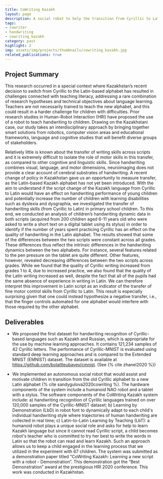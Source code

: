 ```yaml
---
title: CoWriting Kazakh
layout: page
description: A social robot to help the transition from Cyrillic to Latin alphabet in Kazakhstan 
tags:
- cowriter
- handwriting
- cowriting_kazakh
category: past
highlight: 2
img: assets/img/projects/thumbnails/cowriting_kazakh.jpg
related_publications: true
---
```


## Project Summary

This research occurred in a special context where Kazakhstan’s recent decision to switch from Cyrillic to the Latin-based alphabet has resulted in challenges connected with teaching literacy, addressing a rare combination of research hypotheses and technical objectives about language learning. Teachers are not necessarily trained to teach the new alphabet, and this could result in a harder challenge for children with difficulties. Prior research studies in Human-Robot Interaction (HRI) have proposed the use of a robot to teach handwriting to children. Drawing on the Kazakhstani case, our study takes an interdisciplinary approach by bringing together smart solutions from robotics, computer vision areas and educational frameworks, language and cognitive studies that will benefit diverse groups of stakeholders. 
 

Relatively little is known about the transfer of writing skills across scripts and it is extremely difficult to isolate the role of motor skills in this transfer, as compared to other cognitive and linguistic skills. Since handwriting combines visual, language, and motor dimensions, neuroimaging does not provide a clear account of cerebral substrates of handwriting.  A recent change of policy in Kazakhstan gave us an opportunity to measure transfer, as the Latin-based Kazakh alphabet has not yet been introduced. With the aim to understand if the script change of the Kazakh language from Cyrillic to Latin would have an effect on handwriting performance of young children and potentially increase the number of children with learning disabilities such as dyslexia and dysgraphia, we investigated the transfer of handwriting skills (from Cyrillic to Latin) in primary school children. To this end, we conducted an analysis of children’s handwriting dynamic data in both scripts (acquired from 200 children aged 6-11 years old who were asked to write a short text on a digital tablet using its stylus) in order to identify if the number of years spent practicing Cyrillic has an effect on the quality of handwriting in the Latin alphabet. The results showed that some of the differences between the two scripts were constant across all grades. These differences thus reflect the intrinsic differences in the handwriting dynamics between the two alphabets. For instance, several features related to the pen pressure on the tablet are quite different.  Other features, however, revealed decreasing differences between the two scripts across grades. While we found that the quality of Cyrillic writing increased from grades 1 to 4, due to increased practice, we also found that the quality of the Latin writing increased as well, despite the fact that all of the pupils had the same absence of experience in writing in Latin. We can therefore interpret this improvement in Latin script as an indicator of the transfer of fine motor control skills from Cyrillic to Latin. This result is especially surprising given that one could instead hypothesize a negative transfer, i.e., that the finger controls automated for one alphabet would interfere with those required by the other alphabet. 
 
## Deliverables 

- We proposed the first dataset for handwriting recognition of Cyrillic-based languages such as Kazakh and Russian, which is appropriate for the use by machine learning approaches. It contains 121,234 samples of 42 Cyrillic letters. The performance of Cyrillic-MNIST is evaluated using standard deep learning approaches and is compared to the Extended MNIST (EMNIST) dataset. The dataset is available at https://github.com/bolattleubayev/cmnist. (See {% cite zhanel2020 %})
 

- We implemented an autonomous social robot that would assist and motivate children in transition from the old Cyrillic alphabet to a new Latin alphabet {% cite sandygulova2020cowriting %}. The hardware components of the system include a humanoid NAO robot and a tablet with a stylus. The software components of the CoWriting Kazakh system include: a) handwriting recognition of Cyrillic languages trained on over 120,000 samples of the Cyrillic-MNIST dataset; b) Learning by Demonstration (LbD) in robot font to dynamically adapt to each child's individual handwriting style where trajectories of human handwriting are collected in real time; c) Latin-to-Latin Learning by Teaching (LbT): a humanoid robot plays a unique social role and asks for help to learn Kazakh language but since it cannot read Cyrillic script, a child becomes robot's teacher who is committed to try her best to write the words in Latin so that the robot can read and learn Kazakh. Such an approach allows us to keep a child engaged in the learning process that we utilized in the experiment with 67 children. The system was submitted as a demonstration paper titled “CoWriting Kazakh: Learning a new script with a robot - Demonstration”. This demonstration got the “Best Demonstration” award at the prestigious HRI 2020 conference. This work was conducted in Kazakhstan.  








